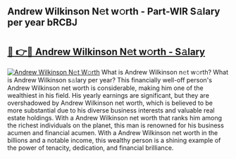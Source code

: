 ## Andrew Wilkinson N𝚎t w𝚘rth - Part-WlR S𝚊lary per year bRCBJ

# <h2><a href="http://gc3d3h9.nevu.top/?p=Andrew+Wilkinson">🔗 👉🔴 Andrew Wilkinson N𝚎t w𝚘rth - S𝚊lary</a></h2>

[![Andrew Wilkinson N𝚎t W𝚘rth](https://i.imgur.com/Oavwk0R.jpeg)](http://gc3d3h9.nevu.top/?p=Andrew+Wilkinson)
What is Andrew Wilkinson n𝚎t w𝚘rth? What is Andrew Wilkinson s𝚊lary per year?
This financially well-off person's Andrew Wilkinson net worth is considerable, making him one of the wealthiest in his field. His yearly earnings are significant, but they are overshadowed by Andrew Wilkinson net worth, which is believed to be more substantial due to his diverse business interests and valuable real estate holdings. With a Andrew Wilkinson net worth that ranks him among the richest individuals on the planet, this man is renowned for his business acumen and financial acumen. With a Andrew Wilkinson net worth in the billions and a notable income, this wealthy person is a shining example of the power of tenacity, dedication, and financial brilliance.
